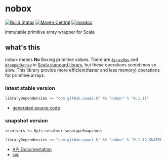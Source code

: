 # nobox

[![Build Status](https://secure.travis-ci.org/xuwei-k/nobox.png?branch=master)](http://travis-ci.org/xuwei-k/nobox)
[![Maven Central](https://maven-badges.herokuapp.com/maven-central/com.github.xuwei-k/nobox_2.12/badge.svg)](https://maven-badges.herokuapp.com/maven-central/com.github.xuwei-k/nobox_2.12)
[![javadoc](http://javadoc-badge.appspot.com/com.github.xuwei-k/nobox_2.12.svg?label=javadoc)](http://javadoc-badge.appspot.com/com.github.xuwei-k/nobox_2.12)


immutable primitive array wrapper for Scala

## what's this

nobox means **No** Boxing primitive values.
There are [`ArrayOps`](https://github.com/scala/scala/blob/v2.12.2/src/library/scala/collection/mutable/ArrayOps.scala) and [`WrappedArray`](https://github.com/scala/scala/blob/v2.12.2/src/library/scala/collection/mutable/WrappedArray.scala) in [Scala standard library](http://docs.scala-lang.org/overviews/collections/arrays.html), but these operations sometimes so slow.
This library provide more efficient(faster and less memory) operations for primitive arrays.

### latest stable version

```scala
libraryDependencies += "com.github.xuwei-k" %% "nobox" % "0.1.11"
```

- [generated source code](http://java-src.appspot.com/com.github.xuwei-k/nobox_2.12?latest)

### snapshot version

```scala
resolvers += Opts.resolver.sonatypeSnapshots

libraryDependencies += "com.github.xuwei-k" %% "nobox" % "0.1.12-SNAPSHOT"
```


- [API Documentation](https://oss.sonatype.org/service/local/repositories/snapshots/archive/com/github/xuwei-k/nobox_2.11/0.1.12-SNAPSHOT/nobox_2.11-0.1.12-SNAPSHOT-javadoc.jar/!/index.html)
- [sxr](https://oss.sonatype.org/service/local/repositories/snapshots/archive/com/github/xuwei-k/nobox_2.11/0.1.12-SNAPSHOT/nobox_2.11-0.1.12-SNAPSHOT-sxr.jar/!/index.html)

